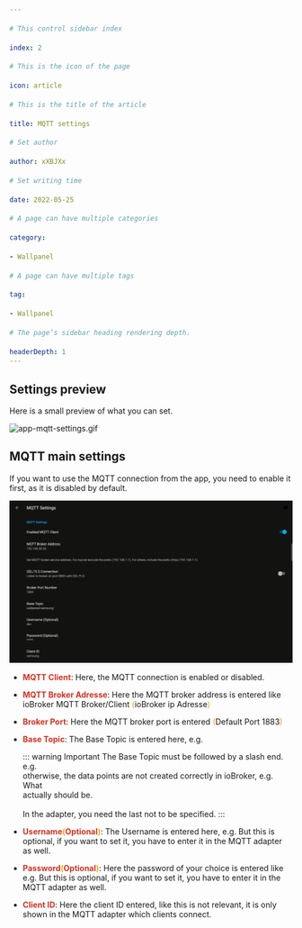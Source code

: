 ```yaml
---

# This control sidebar index

index: 2

# This is the icon of the page

icon: article

# This is the title of the article

title: MQTT settings

# Set author

author: xXBJXx

# Set writing time

date: 2022-05-25

# A page can have multiple categories

category:

- Wallpanel

# A page can have multiple tags

tag:

- Wallpanel

# The page’s sidebar heading rendering depth.

headerDepth: 1
---
```


## Settings preview

Here is a small preview of what you can set.

![app-mqtt-settings.gif](../../.vuepress/public/media/wallpanel/app-mqtt-settings.gif)

## MQTT main settings

If you want to use the MQTT connection from the app, you need to enable it first, as it is disabled by default.

![app-mqtt-settings.png](../../.vuepress/public/media/wallpanel/app-mqtt-settings.png)

* <span style="color:#cf3424; fontSize:1.3em; font-weight:bold">MQTT Client</span>: Here, the MQTT connection is enabled or disabled.
* <span style="color:#cf3424; fontSize:1.3em; font-weight:bold">MQTT Broker Adresse</span>: Here the MQTT broker address is entered like ioBroker MQTT Broker/Client
  <span style="color:#ffa500">(</span>ioBroker ip Adresse<span style="color:#ffa500">)</span>
* <span style="color:#cf3424; fontSize:1.3em; font-weight:bold">Broker Port</span>: Here the MQTT broker port is entered <span style="color:#ffa500">(</span>Default Port
  1883<span style="color:#ffa500">)</span>
* <span style="color:#cf3424; fontSize:1.3em; font-weight:bold">Base Topic</span>: The Base Topic is entered here,
  e.g. <Badge text="wallpanel/samsung/" type="tip" vertical="middle"/>

  ::: warning Important
  The Base Topic must be followed by a slash <Badge text="/" type="danger" vertical="middle"/> end. e.g. <Badge text="wallpanel/samsung/" type="tip" vertical="middle"/><br/>
  otherwise, the data points are not created correctly in ioBroker, e.g. <Badge text="samsungbattery" type="danger" vertical="middle"/> What <br/>
  actually <Badge text="samsung.battery" type="tip" vertical="middle"/> should be.<br>
  <br>
  In the adapter, you need the last <Badge text="/" type="danger" vertical="middle"/> not to be specified.
  :::

* <span style="color:#cf3424; fontSize:1.3em; font-weight:bold">Username<span style="color:#ffa500">(</span>Optional<span style="color:#ffa500">)</span></span>:  The Username is
  entered here, e.g. <Badge text="iobroker" type="info" vertical="middle"/> But this is optional, if you want to set it, you have to enter it in the MQTT adapter as well.
* <span style="color:#cf3424; fontSize:1.3em; font-weight:bold">Password<span style="color:#ffa500">(</span>Optional<span style="color:#ffa500">)</span></span>: Here the password
  of your choice is entered like e.g. <Badge text="12345" type="info" vertical="middle"/> But this is optional, if you want to set it, you have to enter it in the MQTT adapter as
  well.
* <span style="color:#cf3424; fontSize:1.3em; font-weight:bold">Client ID</span>: Here the client ID entered, like <Badge text="samsung hallway" type="tip" vertical="middle" />
  this is not relevant, it is only shown in the MQTT adapter which clients connect.

